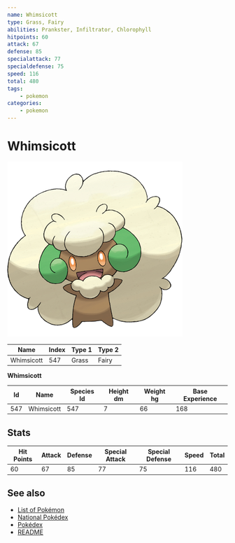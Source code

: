 ```yaml
---
name: Whimsicott
type: Grass, Fairy
abilities: Prankster, Infiltrator, Chlorophyll
hitpoints: 60
attack: 67
defense: 85
specialattack: 77
specialdefense: 75
speed: 116
total: 480
tags:
    - pokemon
categories:
    - pokemon
---
```


# Whimsicott


![Whimsicott](images/547.png)

| **Name** | **Index** | **Type 1** | **Type 2** |
|----|----|----|----|
| Whimsicott | 547 | Grass | Fairy  |

**Whimsicott** 




| **Id** | **Name** | **Species Id** | **Height dm** | **Weight hg** | **Base Experience** |
|--------|----------|----------------|------------|------------|---------------------|
| 547 | Whimsicott | 547 | 7 | 66 | 168 |



## Stats

| **Hit Points** | **Attack** | **Defense** | **Special Attack** | **Special Defense** | **Speed** | **Total** |
|----------------|------------|-------------|--------------------|---------------------|-----------|-----------|
| 60 | 67 | 85 | 77 | 75 | 116 | 480 |

## See also

- [List of Pokémon](../pokemon.md)
- [National Pokédex](../national_pokedex.md)
- [Pokédex](../pokedex.md)
- [README](../README.md)
